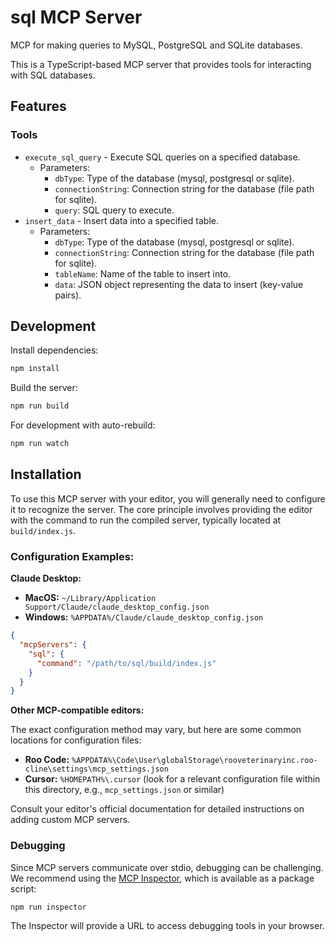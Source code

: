 # sql MCP Server

MCP for making queries to MySQL, PostgreSQL and SQLite databases.

This is a TypeScript-based MCP server that provides tools for interacting with SQL databases.

## Features

### Tools
- `execute_sql_query` - Execute SQL queries on a specified database.
  - Parameters:
    - `dbType`: Type of the database (mysql, postgresql or sqlite).
    - `connectionString`: Connection string for the database (file path for sqlite).
    - `query`: SQL query to execute.
- `insert_data` - Insert data into a specified table.
  - Parameters:
    - `dbType`: Type of the database (mysql, postgresql or sqlite).
    - `connectionString`: Connection string for the database (file path for sqlite).
    - `tableName`: Name of the table to insert into.
    - `data`: JSON object representing the data to insert (key-value pairs).

## Development

Install dependencies:
```bash
npm install
```

Build the server:
```bash
npm run build
```

For development with auto-rebuild:
```bash
npm run watch
```

## Installation

To use this MCP server with your editor, you will generally need to configure it to recognize the server. The core principle involves providing the editor with the command to run the compiled server, typically located at `build/index.js`.

### Configuration Examples:

**Claude Desktop:**

-   **MacOS:** `~/Library/Application Support/Claude/claude_desktop_config.json`
-   **Windows:** `%APPDATA%/Claude/claude_desktop_config.json`

```json
{
  "mcpServers": {
    "sql": {
      "command": "/path/to/sql/build/index.js"
    }
  }
}
```

**Other MCP-compatible editors:**

The exact configuration method may vary, but here are some common locations for configuration files:

-   **Roo Code:** `%APPDATA%\Code\User\globalStorage\rooveterinaryinc.roo-cline\settings\mcp_settings.json`
-   **Cursor:** `%HOMEPATH%\.cursor` (look for a relevant configuration file within this directory, e.g., `mcp_settings.json` or similar)

Consult your editor's official documentation for detailed instructions on adding custom MCP servers.

### Debugging

Since MCP servers communicate over stdio, debugging can be challenging. We recommend using the [MCP Inspector](https://github.com/modelcontextprotocol/inspector), which is available as a package script:

```bash
npm run inspector
```

The Inspector will provide a URL to access debugging tools in your browser.
